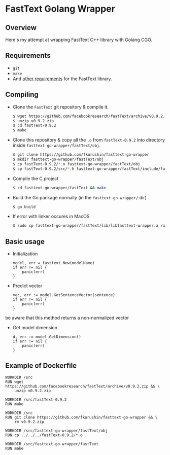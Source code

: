 # FastText Golang Wrapper

## Overview

Here's my attempt at wrapping FastText C++ library with Golang CGO.

## Requirements

- `git`
- `make`
- And [other requirements](https://github.com/facebookresearch/fastText/#requirements) for the FastText library.

## Compiling

- Clone the `FastText` git repository & compile it.

    ```Bash
    $ wget https://github.com/facebookresearch/fastText/archive/v0.9.2.zip
    $ unzip v0.9.2.zip
    $ cd fastText-0.9.2
    $ make
    ```

- Clone this repository & copy all the `.o` from `fastText-0.9.2` into directory inside `fasttext-go-wrapper/fastText/obj`.

    ```Bash
    $ git clone https://github.com/fkurushin/fasttext-go-wrapper
    $ mkdir fasttext-go-wrapper/fastText/obj
    $ cp fastText-0.9.2/*.o fasttext-go-wrapper/fastText/obj
    $ cp fastText-0.9.2/src/*.h fasttext-go-wrapper/fastText/include/fastText
    ```

- Compile the C project

    ```Bash
    $ cd fasttext-go-wrapper/fastText && make
    ```

- Build the Go package normally (in the `fasttext-go-wrapper/` dir)

    ```Bash
    $ go build
    ```
- If error with linker occures in MacOS

    ```Bash
    $ sudo cp fasttext-go-wrapper/fastText/lib/libfasttext-wrapper.a /usr/local/lib/
    ```

## Basic usage
- Initialization
    ```
    model, err = fasttext.New(modelName)
    if err != nil {
        panic(err)
    }
    ```
    
- Predict vector
    ```
    vec, err := model.GetSentenceVector(sentence)
    if err != nil {
        panic(err)
    }
    ```
be aware that this method returns a non-normalized vector

- Get model dimension
    ```
    d, err := model.GetDimension()
	if err != nil {
		panic(err)
	}
    ```
## Example of Dockerfile 
    WORKDIR /src
    RUN wget https://github.com/facebookresearch/fastText/archive/v0.9.2.zip && \
        unzip v0.9.2.zip

    WORKDIR /src/fastText-0.9.2
    RUN make

    WORKDIR /src
    RUN git clone https://github.com/fkurushin/fasttext-go-wrapper && \
        rm v0.9.2.zip

    WORKDIR /src/fasttext-go-wrapper/fastText/obj
    RUN cp ../../../fastText-0.9.2/*.o .

    WORKDIR /src/fasttext-go-wrapper/fastText
    RUN make
